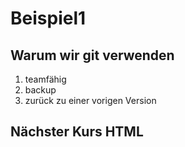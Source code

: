 # Beispiel1

## Warum wir git verwenden

1. teamfähig
1. backup
1. zurück zu einer vorigen Version

## Nächster Kurs HTML